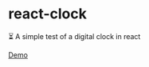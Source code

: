 # react-clock
 :hourglass_flowing_sand: A simple test of a digital clock in react
 
  [Demo](https://sergiss.github.io/react-clock/)
